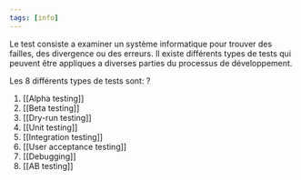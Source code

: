 ```yaml
---
tags: [info]
---
```


Le test consiste a examiner un système informatique pour trouver des failles, des divergence ou des erreurs. Il existe différents types de tests qui peuvent être appliques a diverses parties du processus de développement.

Les 8 différents types de tests sont:
?
1. [[Alpha testing]]
2. [[Beta testing]]
3. [[Dry-run testing]]
4. [[Unit testing]]
5. [[Integration testing]]
6. [[User acceptance testing]]
7. [[Debugging]]
8. [[AB testing]]